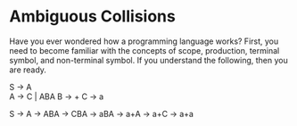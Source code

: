 # Ambiguous Collisions

Have you ever wondered how a programming language works?
First, you need to become familiar with the concepts of
scope, production, terminal symbol, and non-terminal symbol.
If you understand the following, then you are ready.

S -> A  
A -> C | ABA
B -> +
C -> a

S -> A -> ABA -> CBA -> aBA -> a+A -> a+C -> a+a